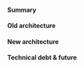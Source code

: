 #### Summary

<!-- short summary of your changes -->

#### Old architecture

#### New architecture

#### Technical debt & future

<!--
  Which technical debt does this PR introduce?
  How do we plan to resolve it?
  What is the next step after this PR?
-->
